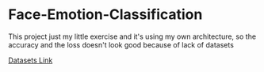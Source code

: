 # Face-Emotion-Classification
This project just my little exercise and it's using my own architecture, so the accuracy and the loss doesn't look good because of lack of datasets

[Datasets Link](https://www.kaggle.com/datasets/msambare/fer2013)
